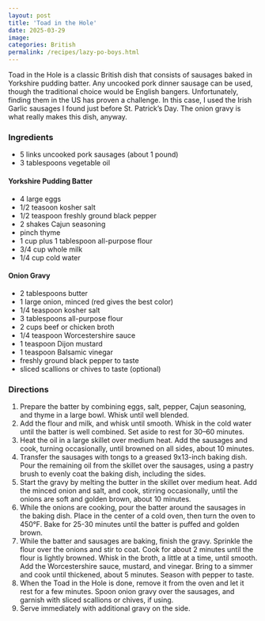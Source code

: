 ```yaml
---
layout: post
title: 'Toad in the Hole'
date: 2025-03-29
image:
categories: British
permalink: /recipes/lazy-po-boys.html
---
```


Toad in the Hole is a classic British dish that consists of sausages baked in Yorkshire pudding batter. Any uncooked pork dinner sausage can be used, though the traditional choice would be English bangers. Unfortunately, finding them in the US has proven a challenge. In this case, I used the Irish Garlic sausages I found just before St. Patrick’s Day. The onion gravy is what really makes this dish, anyway.

### Ingredients

- 5 links uncooked pork sausages (about 1 pound)
- 3 tablespoons vegetable oil

#### Yorkshire Pudding Batter

- 4 large eggs
- 1/2 teasoon kosher salt
- 1/2 teaspoon freshly ground black pepper
- 2 shakes Cajun seasoning
- pinch thyme
- 1 cup plus 1 tablespoon all-purpose flour
- 3/4 cup whole milk
- 1/4 cup cold water

#### Onion Gravy

- 2 tablespoons butter
- 1 large onion, minced (red gives the best color)
- 1/4 teaspoon kosher salt
- 3 tablespoons all-purpose flour
- 2 cups beef or chicken broth
- 1/4 teaspoon Worcestershire sauce
- 1 teaspoon Dijon mustard
- 1 teaspoon Balsamic vinegar
- freshly ground black pepper to taste
- sliced scallions or chives to taste (optional)

### Directions

1. Prepare the batter by combining eggs, salt, pepper, Cajun seasoning, and thyme in a large bowl. Whisk until well blended.
1. Add the flour and milk, and whisk until smooth. Whisk in the cold water until the batter is well combined. Set aside to rest for 30–60 minutes.
1. Heat the oil in a large skillet over medium heat. Add the sausages and cook, turning occasionally, until browned on all sides, about 10 minutes.
1. Transfer the sausages with tongs to a greased 9x13-inch baking dish. Pour the remaining oil from the skillet over the sausages, using a pastry brush to evenly coat the baking dish, including the sides.
1. Start the gravy by melting the butter in the skillet over medium heat. Add the minced onion and salt, and cook, stirring occasionally, until the onions are soft and golden brown, about 10 minutes.
1. While the onions are cooking, pour the batter around the sausages in the baking dish. Place in the center of a cold oven, then turn the oven to 450°F. Bake for 25-30 minutes until the batter is puffed and golden brown.
1. While the batter and sausages are baking, finish the gravy. Sprinkle the flour over the onions and stir to coat. Cook for about 2 minutes until the flour is lightly browned. Whisk in the broth, a little at a time, until smooth. Add the Worcestershire sauce, mustard, and vinegar. Bring to a simmer and cook until thickened, about 5 minutes. Season with pepper to taste.
1. When the Toad in the Hole is done, remove it from the oven and let it rest for a few minutes. Spoon onion gravy over the sausages, and garnish with sliced scallions or chives, if using.
1. Serve immediately with additional gravy on the side.
